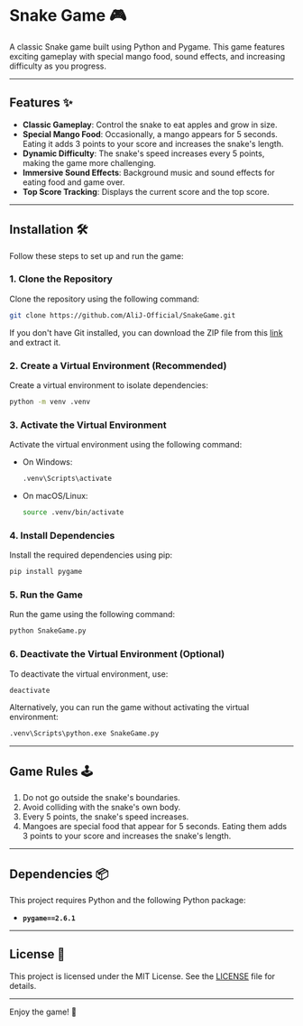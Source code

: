 # Snake Game 🎮

A classic Snake game built using Python and Pygame. This game features exciting gameplay with special mango food, sound effects, and increasing difficulty as you progress.

---

## Features ✨

- **Classic Gameplay**: Control the snake to eat apples and grow in size.
- **Special Mango Food**: Occasionally, a mango appears for 5 seconds. Eating it adds 3 points to your score and increases the snake's length.
- **Dynamic Difficulty**: The snake's speed increases every 5 points, making the game more challenging.
- **Immersive Sound Effects**: Background music and sound effects for eating food and game over.
- **Top Score Tracking**: Displays the current score and the top score.

---

## Installation 🛠️

Follow these steps to set up and run the game:

### 1. Clone the Repository
Clone the repository using the following command:
```bash
git clone https://github.com/AliJ-Official/SnakeGame.git
```

If you don't have Git installed, you can download the ZIP file from this [link](https://codeload.github.com/AliJ-Official/SnakeGame/zip/refs/heads/main) and extract it.

### 2. Create a Virtual Environment (Recommended)
Create a virtual environment to isolate dependencies:
```bash
python -m venv .venv
```

### 3. Activate the Virtual Environment
Activate the virtual environment using the following command:
- On Windows:
  ```bash
  .venv\Scripts\activate
  ```
- On macOS/Linux:
  ```bash
  source .venv/bin/activate
  ```

### 4. Install Dependencies
Install the required dependencies using pip:
```bash
pip install pygame
```

### 5. Run the Game
Run the game using the following command:
```bash
python SnakeGame.py
```

### 6. Deactivate the Virtual Environment (Optional)
To deactivate the virtual environment, use:
```bash
deactivate
```

Alternatively, you can run the game without activating the virtual environment:
```bash
.venv\Scripts\python.exe SnakeGame.py
```

---

## Game Rules 🕹️

1. Do not go outside the snake's boundaries.
2. Avoid colliding with the snake's own body.
3. Every 5 points, the snake's speed increases.
4. Mangoes are special food that appear for 5 seconds. Eating them adds 3 points to your score and increases the snake's length.

---
## Dependencies 📦

This project requires Python and the following Python package:
- **`pygame==2.6.1`**



---

## License 📜

This project is licensed under the MIT License. See the [LICENSE](LICENSE) file for details.

---

Enjoy the game! 🎉
